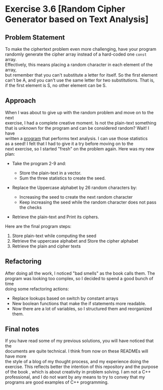 # Exercise 3.6 [Random Cipher Generator based on Text Analysis]

## Problem Statement  
To make the ciphertext problem even more challenging, have your program   
randomly generate the cipher array instead of a hard-coded one `const` array.  
Effectively, this means placing a random character in each element of the array,  
but remember that you can't substitute a letter for itself. So the first element  
can't be A, and you can't use the same letter for two substitutions. That is,  
if the first element is S, no other element can be S.

## Approach
When I was about to give up with the random problem and move on to the next  
 exercise, I had a complete creative moment. Is not the plain-text something  
 that is unknown for the program and can be considered random? Wait! I have  
 written a [program](https://github.com/SanzCeb/think-like-a-programmer/tree/main/exercises/ch02/2-9)
                     that performs text analysis. I can use those statistics  
 as a seed! I felt that I had to give it a try before moving on to the  
 next exercise, so I started "fresh" on the problem again. Here was my new plan:

- Take the program 2-9 and:  
    - Store the plain-text in a vector.
    - Sum the three statistics to create the seed.
- Replace the Uppercase alphabet by  26 random characters by:
    - Increasing the seed to create the next random character
    - Keep increasing the seed while the random character does not pass  
    the checks

- Retrieve the plain-text and Print its ciphers.

Here are the final program steps:
1. Store plain-text while computing the seed 
2. Retrieve the uppercase alphabet and Store the cipher alphabet
3. Retrieve the plain and cipher texts 

## Refactoring
After doing all the work, I noticed "bad smells" as the book calls them. The   
program was looking too complex, so I decided to spend a good bunch of time  
doing some refactoring actions:

- Replace lookups based on switch by constant arrays
- New boolean functions that make the if statements more readable.
- Now there are a lot of variables, so I structured them and reorganized them.

## Final notes
If you have read some of my previous solutions, you will have noticed that the  
documents are quite technical. I think from now on these READMEs will have more  
the style of a blog of my thought process, and my experience doing the  
exercise. This reflects better the intention of this repository and the purpose  
of the book , which is about creativity in problem solving. I am not a C++  
professional, and I do not want by any means to try to convey that my  
programs are good examples of C++ programming.
